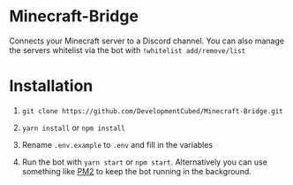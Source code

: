 # Minecraft-Bridge

Connects your Minecraft server to a Discord channel.
You can also manage the servers whitelist via the bot with `!whitelist add/remove/list`

# Installation

1. `git clone https://github.com/DevelopmentCubed/Minecraft-Bridge.git`

2. `yarn install` or `npm install`

3. Rename `.env.example` to `.env` and fill in the variables

4. Run the bot with `yarn start` or `npm start`. Alternatively you can use something like [PM2](https://www.npmjs.com/package/pm2) to keep the bot running in the background.